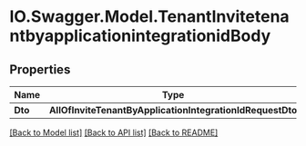 # IO.Swagger.Model.TenantInvitetenantbyapplicationintegrationidBody
## Properties

Name | Type | Description | Notes
------------ | ------------- | ------------- | -------------
**Dto** | **AllOfInviteTenantByApplicationIntegrationIdRequestDto** |  | [optional] 

[[Back to Model list]](../README.md#documentation-for-models) [[Back to API list]](../README.md#documentation-for-api-endpoints) [[Back to README]](../README.md)


